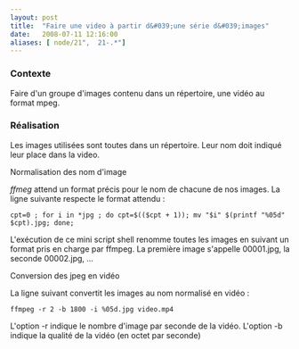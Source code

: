 ```yaml
---
layout: post
title:  "Faire une video à partir d&#039;une série d&#039;images"
date:   2008-07-11 12:16:00
aliases: [ node/21",  21-.*"]
---
```

### Contexte

Faire d'un groupe d'images contenu dans un répertoire, une vidéo au
format mpeg.

### Réalisation

Les images utilisées sont toutes dans un répertoire. Leur nom doit
indiqué leur place dans la video.

Normalisation des nom d'image

*ffmeg* attend un format précis pour le nom de chacune de nos images. La
ligne suivante respecte le format attendu :

    cpt=0 ; for i in *jpg ; do cpt=$(($cpt + 1)); mv "$i" $(printf "%05d" $cpt).jpg; done;

L'exécution de ce mini script shell renomme toutes les images en suivant
un format pris en charge par ffmpeg. La première image s'appelle
00001.jpg, la seconde 00002.jpg, ...

Conversion des jpeg en vidéo

La ligne suivant convertit les images au nom normalisé en vidéo :

    ffmpeg -r 2 -b 1800 -i %05d.jpg video.mp4

L'option -r indique le nombre d'image par seconde de la vidéo.
 L'option -b indique la qualité de la vidéo (en octet par seconde)

